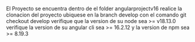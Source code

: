 El Proyecto se encuentra dentro de el folder angularprojectv16
realice la clonacion del proyecto
ubiquese en la branch develop con el comando git checkout develop
verifique que la version de su node sea >= v18.13.0
verifique la version de su angular cli sea >= 16.2.12
y la version de npm sea >= 8.19.3

